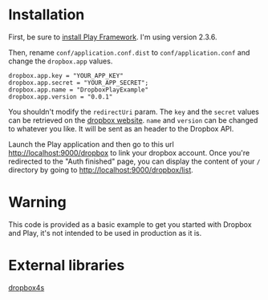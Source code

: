 # Installation

First, be sure to [install Play Framework](https://www.playframework.com/documentation/2.3.x/Installing). I'm using version 2.3.6.

Then, rename `conf/application.conf.dist` to `conf/application.conf` and change the `dropbox.app` values. 

    dropbox.app.key = "YOUR_APP_KEY"
    dropbox.app.secret = "YOUR_APP_SECRET";
    dropbox.app.name = "DropboxPlayExample"
    dropbox.app.version = "0.0.1"

You shouldn't modify the `redirectUri` param. The `key` and the `secret` values can be retrieved on the [dropbox website](https://www.dropbox.com/developers/apps). `name` and `version` can be changed to whatever you like. It will be sent as an header to the Dropbox API.

Launch the Play application and then go to this url [http://localhost:9000/dropbox](http://localhost:9000/dropbox) to link your dropbox account. Once you're redirected to the "Auth finished" page, you can display the content of your `/` directory by going to [http://localhost:9000/dropbox/list](http://localhost:9000/dropbox/list).

# Warning

This code is provided as a basic example to get you started with Dropbox and Play, it's not intended to be used in production as it is.

# External libraries

[dropbox4s](https://github.com/Shinsuke-Abe/dropbox4s)
